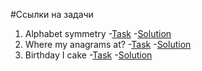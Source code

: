 #Ссылки на задачи
1. Alphabet symmetry
  -[Task](https://www.codewars.com/kata/59d9ff9f7905dfeed50000b0)
  -[Solution](https://github.com/newfaceee/practice/blob/master/arrays/alphabet-symmetry.js)
2. Where my anagrams at?
  -[Task](https://www.codewars.com/kata/523a86aa4230ebb5420001e1)
  -[Solution](https://github.com/newfaceee/practice/blob/master/arrays/anagram.js)
3. Birthday I cake
  -[Task](https://www.codewars.com/kata/5805ed25c2799821cb000005)
  -[Solution](https://github.com/newfaceee/practice/blob/master/arrays/birthday-i-cake.js)
 
